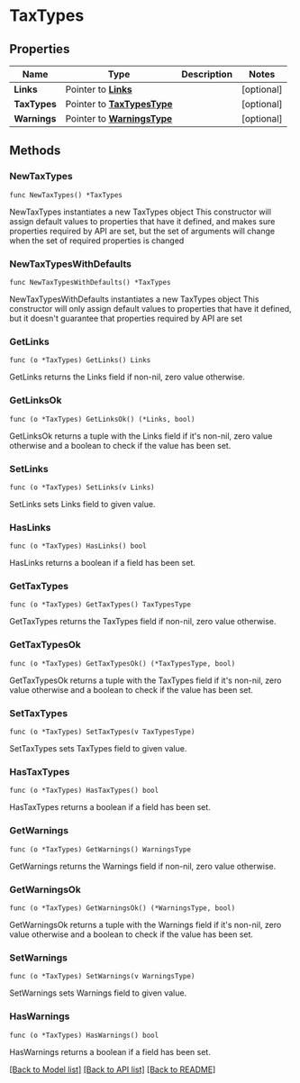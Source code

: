 # TaxTypes

## Properties

Name | Type | Description | Notes
------------ | ------------- | ------------- | -------------
**Links** | Pointer to [**Links**](Links.md) |  | [optional] 
**TaxTypes** | Pointer to [**TaxTypesType**](TaxTypesType.md) |  | [optional] 
**Warnings** | Pointer to [**WarningsType**](WarningsType.md) |  | [optional] 

## Methods

### NewTaxTypes

`func NewTaxTypes() *TaxTypes`

NewTaxTypes instantiates a new TaxTypes object
This constructor will assign default values to properties that have it defined,
and makes sure properties required by API are set, but the set of arguments
will change when the set of required properties is changed

### NewTaxTypesWithDefaults

`func NewTaxTypesWithDefaults() *TaxTypes`

NewTaxTypesWithDefaults instantiates a new TaxTypes object
This constructor will only assign default values to properties that have it defined,
but it doesn't guarantee that properties required by API are set

### GetLinks

`func (o *TaxTypes) GetLinks() Links`

GetLinks returns the Links field if non-nil, zero value otherwise.

### GetLinksOk

`func (o *TaxTypes) GetLinksOk() (*Links, bool)`

GetLinksOk returns a tuple with the Links field if it's non-nil, zero value otherwise
and a boolean to check if the value has been set.

### SetLinks

`func (o *TaxTypes) SetLinks(v Links)`

SetLinks sets Links field to given value.

### HasLinks

`func (o *TaxTypes) HasLinks() bool`

HasLinks returns a boolean if a field has been set.

### GetTaxTypes

`func (o *TaxTypes) GetTaxTypes() TaxTypesType`

GetTaxTypes returns the TaxTypes field if non-nil, zero value otherwise.

### GetTaxTypesOk

`func (o *TaxTypes) GetTaxTypesOk() (*TaxTypesType, bool)`

GetTaxTypesOk returns a tuple with the TaxTypes field if it's non-nil, zero value otherwise
and a boolean to check if the value has been set.

### SetTaxTypes

`func (o *TaxTypes) SetTaxTypes(v TaxTypesType)`

SetTaxTypes sets TaxTypes field to given value.

### HasTaxTypes

`func (o *TaxTypes) HasTaxTypes() bool`

HasTaxTypes returns a boolean if a field has been set.

### GetWarnings

`func (o *TaxTypes) GetWarnings() WarningsType`

GetWarnings returns the Warnings field if non-nil, zero value otherwise.

### GetWarningsOk

`func (o *TaxTypes) GetWarningsOk() (*WarningsType, bool)`

GetWarningsOk returns a tuple with the Warnings field if it's non-nil, zero value otherwise
and a boolean to check if the value has been set.

### SetWarnings

`func (o *TaxTypes) SetWarnings(v WarningsType)`

SetWarnings sets Warnings field to given value.

### HasWarnings

`func (o *TaxTypes) HasWarnings() bool`

HasWarnings returns a boolean if a field has been set.


[[Back to Model list]](../README.md#documentation-for-models) [[Back to API list]](../README.md#documentation-for-api-endpoints) [[Back to README]](../README.md)


